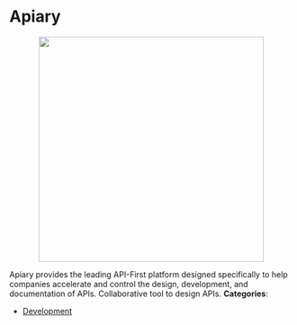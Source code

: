 # Apiary

<p align="center">
    <img width="400" src="https://raw.githubusercontent.com/awesome-apis/awesome-apis/apis/apiary/logo_256x256.png" />
</p>


Apiary provides the leading API-First platform designed specifically to help companies accelerate and control the design, development, and documentation of APIs. Collaborative tool to design APIs.
**Categories**:

- [Development](https://github/awesome-apis/awesome-apis#development)



